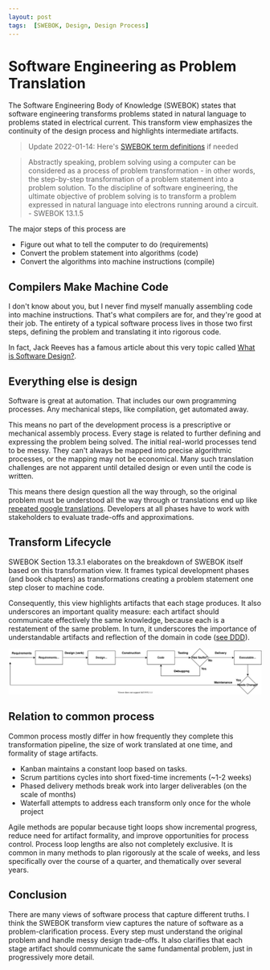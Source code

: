 ```yaml
---
layout: post
tags:  [SWEBOK, Design, Design Process]
---
```


# Software Engineering as Problem Translation

The Software Engineering Body of Knowledge (SWEBOK) states that software engineering transforms problems stated in natural language to problems stated in electrical current. This transform view emphasizes the continuity of the design process and highlights intermediate artifacts.

> Update 2022-01-14: Here's [SWEBOK term definitions](../_posts/2022-01-14-SWEBOK-term-definitions.md) if needed

> Abstractly speaking, problem solving using a computer can be considered as a process of problem transformation - in other words, the step-by-step transformation of a problem statement into a problem solution. To the discipline of software engineering, the ultimate objective of problem solving is to transform a problem expressed in natural language into electrons running around a circuit. - SWEBOK 13.1.5


The major steps of this process are
- Figure out what to tell the computer to do (requirements)
- Convert the problem statement into algorithms (code)
- Convert the algorithms into machine instructions (compile)

## Compilers Make Machine Code
I don't know about you, but I never find myself manually assembling code into machine instructions. That's what compilers are for, and they're good at their job.
The entirety of a typical software process lives in those two first steps, defining the problem and translating it into rigorous code. 

In fact, Jack Reeves has a famous article about this very topic called [What is Software Design?](https://www.developerdotstar.com/mag/articles/reeves_design.html).

## Everything else is design

Software is great at automation. That includes our own programming processes. Any mechanical steps, like compilation, get automated away.

This means no part of the development process is a prescriptive or mechanical assembly process. Every stage is related to further defining and expressing the problem being solved. The initial real-world processes tend to be messy. They can't always be mapped into precise algorithmic processes, or the mapping may not be economical. Many such translation challenges are not apparent until detailed design or even until the code is written.  

This means there design question all the way through, so the original problem must be understood all the way through or translations end up like [repeated google translations](https://www.youtube.com/watch?v=LMkJuDVJdTw&).
Developers at all phases have to work with stakeholders to evaluate trade-offs and approximations.

## Transform Lifecycle

SWEBOK Section 13.3.1 elaborates on the breakdown of SWEBOK itself based on this transformation view. It frames typical development phases (and book chapters) as transformations creating a problem statement one step closer to machine code.

Consequently, this view highlights artifacts that each stage produces. It also underscores an important quality measure: each artifact should communicate effectively the same knowledge, because each is a restatement of the same problem.
In turn, it underscores the importance of understandable artifacts and reflection of the domain in code ([see DDD](https://www.dddcommunity.org/learning-ddd/what_is_ddd/)).

![transform pipeline](../post-media/SWEBOK-transform/transform-pipe.drawio.svg)

## Relation to common process

Common process mostly differ in how frequently they complete this transformation pipeline, the size of work translated at one time, and formality of stage artifacts.
- Kanban maintains a constant loop based on tasks. 
- Scrum partitions cycles into short fixed-time increments (~1-2 weeks) 
- Phased delivery methods break work into larger deliverables (on the scale of months)
- Waterfall attempts to address each transform only once for the whole project 

Agile methods are popular because tight loops show incremental progress, reduce need for artifact formality, and improve opportunities for process control.
Process loop lengths are also not completely exclusive. It is common in many methods to plan rigorously at the scale of weeks, and less specifically over the course of a quarter, and thematically over several years.



## Conclusion

There are many views of software process that capture different truths. I think the SWEBOK transform view captures the nature of software as a problem-clarification process. Every step must understand the original problem and handle messy design trade-offs. It also clarifies that each stage artifact should communicate the same fundamental problem, just in progressively more detail.


<!-- 
(may be nice to have a simple graphic that shows natural language on one side and machine instructions on the other)

- a flat view for showing segments of the transform pipeline
- a circular view to emphasize the iterative nature


I realize that maintenance can have significantly different management, cost, and process characteristics. However, from an intellectual/learning standpoint it is just the same process with more constraints than before.
- I suppose this is why the intro lumps maintenance into the "management" portion of the book



Further Reading: 
- Design of Design
- What is Software Design?


Uncategorized: chaos testing, stress testing, penetration testing, 

Control and management is generally a factor of data and checkpoints from quality and configuration management practices
- SCM gives natural checkpoints
 -->


<!-- 

IDEA: I could make cross-sectional cheatsheets of swebok
- i.e. a sheet that outlines investigational skills across all chapters


What is my blog post lineup?

- Focused concept map 
  - limited to layout and few key ideas. Focused on application view (routine process view)
- Chapter cheat sheets
  - Enumerating key concepts for inclusion in concept map. No need to do for chapters with mostly obvious outlines (most foundations)
  - Requirements
  - Design
  - Construction
  - Testing
  - Quality
  - Config management?
- "Good Enough" target
  - maybe this should be key concepts I've forgotten I had to learn (also include design for verification)
- Concept map -->
